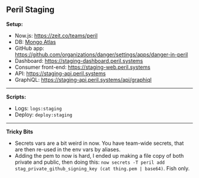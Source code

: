 ## Peril Staging

**Setup:**

- Now.js: https://zeit.co/teams/peril
- DB: [Mongo Atlas](https://cloud.mongodb.com/v2/5adafbc80bd66b23d635b2bb#clusters)
- GitHub app: https://github.com/organizations/danger/settings/apps/danger-in-peril
- Dashboard: https://staging-dashboard.peril.systems
- Consumer front-end: https://staging-web.peril.systems
- API: https://staging-api.peril.systems
- GraphiQL: https://staging-api.peril.systems/api/graphiql

---

**Scripts:**

- Logs: `logs:staging`
- Deploy: `deploy:staging`

---

**Tricky Bits**

- Secrets vars are a bit weird in now. You have team-wide secrets, that are then re-used in the env vars by aliases.
- Adding the pem to now is hard, I ended up making a file copy of both private and public, then doing this:
  `now secrets -T peril add stag_private_github_signing_key (cat thing.pem | base64)`. Fish only.

